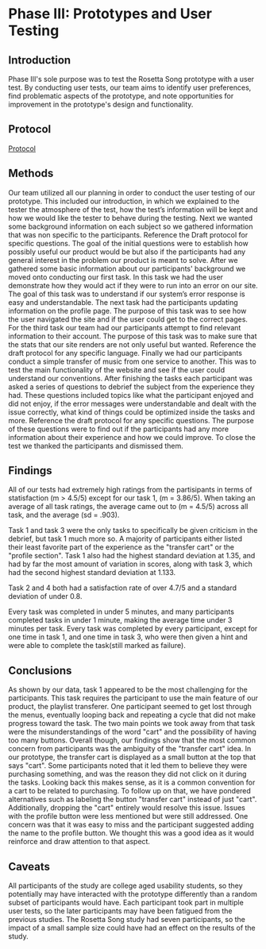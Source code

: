 # Phase III: Prototypes and User Testing

## Introduction

Phase III's sole purpose was to test the Rosetta Song prototype with a user test. By conducting user tests, our team aims to identify user preferences, find problematic aspects of the prototype, and note opportunities for improvement in the prototype's design and functionality.
## Protocol
[Protocol](../phaseIII/x18_Draft_protocol.pdf)
## Methods
Our team utilized all our planning in order to conduct the user testing of our prototype. This included our introduction, in which we explained to the tester the atmosphere of the test, how the test’s information will be kept and how we would like the tester to behave during the testing. Next we wanted some background information on each subject so we gathered information that was non specific to the participants. Reference the Draft protocol for specific questions. The goal of the initial questions were to establish how possibly useful our product would be but also if the participants had any general interest in the problem our product is meant to solve. After we gathered some basic information about our participants' background we moved onto conducting our first task. In this task we had the user demonstrate how they would act if they were to run into an error on our site. The goal of this task was to understand if our system’s error response is easy and understandable. The next task had the participants updating information on the profile page. The purpose of this task was to see how the user navigated the site and if the user could get to the correct pages. For the third task our team had our participants attempt to find relevant information to their account. The purpose of this task was to make sure that the stats that our site renders are not only useful but wanted. Reference the draft protocol for any specific language. Finally we had our participants conduct a simple transfer of music from one service to another. This was to test the main functionality of the website and see if the user could understand our conventions. After finishing the tasks each participant was asked a series of questions to debrief the subject from the experience they had. These questions included topics like what the participant enjoyed and did not enjoy, if the error messages were understandable and dealt with the issue correctly, what kind of things could be optimized inside the tasks and more. Reference the draft protocol for any specific questions. The purpose of these questions were to find out if the participants had any more information about their experience and how we could improve. To close the test we thanked the participants and dismissed them.

## Findings

All of our tests had extremely high ratings from the partisipants in terms of statisfaction (m > 4.5/5) except for our task 1, (m = 3.86/5). When taking an average of all task ratings, the average came out to (m = 4.5/5) across all task, and the average (sd = .903). 

Task 1 and task 3 were the only tasks to specifically be given criticism in the debrief, but task 1 much more so. A majority of participants either listed their least favorite part of the experience as the "transfer cart" or the "profile section". Task 1 also had the highest standard deviation at 1.35, and had by far the most amount of variation in scores, along with task 3, which had the second highest standard deviation at 1.133.  

Task 2 and 4 both had a satisfaction rate of over 4.7/5 and a standard deviation of under 0.8. 

Every task was completed in under 5 minutes, and many participants completed tasks in under 1 minute, making the average time under 3 minutes per task. Every task was completed by every participant, except for one time in task 1, and one time in task 3, who were then given a hint and were able to complete the task(still marked as failure).

## Conclusions

As shown by our data, task 1 appeared to be the most challenging for the participants. This task requires the participant to use the main feature of our product, the playlist transferer. One participant seemed to get lost through the menus, eventually looping back and repeating a cycle that did not make progress toward the task. The two main points we took away from that task were the misunderstandings of the word "cart" and the possibility of having too many buttons.
Overall though, our findings show that the most common concern from participants was the ambiguity of the  "transfer cart" idea. In our prototype, the transfer cart is displayed as a small button at the top that says "cart". Some participants noted that it led them to believe they were purchasing something, and was the reason they did not click on it during the tasks. Looking back this makes sense, as it is a common convention for a cart to be related to purchasing. To follow up on that, we have pondered alternatives such as labeling the button "transfer cart" instead of just "cart". Additionally, dropping the "cart" entirely would resolve this issue. Issues with the profile button were less mentioned but were still addressed. One concern was that it was easy to miss and the participant suggested adding the name to the profile button. We thought this was a good idea as it would reinforce and draw attention to that aspect.

## Caveats

All participants of the study are college aged usability students, so they potentially may have interacted with the prototype differently than a random subset of participants would have. Each participant took part in multiple user tests, so the later participants may have been fatigued from the previous studies. The Rosetta Song study had seven participants, so the impact of a small sample size could have had an effect on the results of the study.
